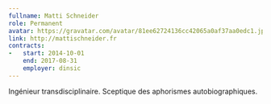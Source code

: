 ```yaml
---
fullname: Matti Schneider
role: Permanent
avatar: https://gravatar.com/avatar/81ee62724136cc42065a0af37aa0edc1.jpg?s=512
link: http://mattischneider.fr
contracts:
-   start: 2014-10-01
    end: 2017-08-31
    employer: dinsic
---
```


Ingénieur transdisciplinaire. Sceptique des aphorismes autobiographiques.
